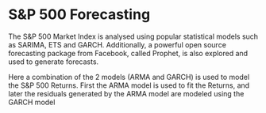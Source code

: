 # S&P 500 Forecasting

The S&P 500 Market Index is analysed using popular statistical models such as SARIMA, ETS and GARCH. Additionally, a powerful open source forecasting package from Facebook, called Prophet, is also explored and used to generate forecasts.

Here a combination of the 2 models (ARMA and GARCH) is used to model the S&P 500 Returns. First the ARMA model is used to fit the Returns, and later the residuals generated by the ARMA model are modeled using the GARCH model
